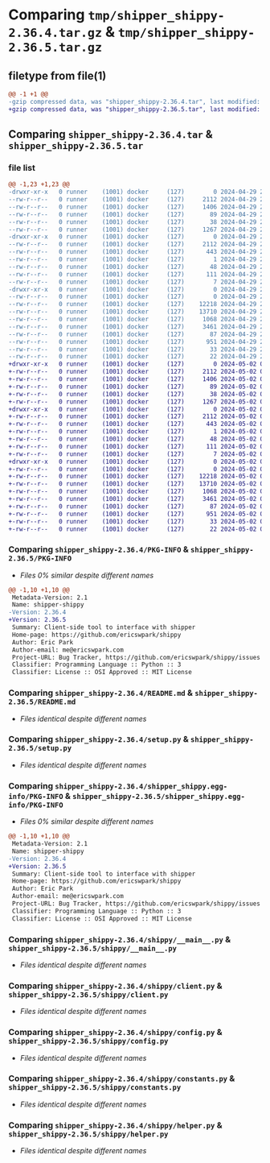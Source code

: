 # Comparing `tmp/shipper_shippy-2.36.4.tar.gz` & `tmp/shipper_shippy-2.36.5.tar.gz`

## filetype from file(1)

```diff
@@ -1 +1 @@
-gzip compressed data, was "shipper_shippy-2.36.4.tar", last modified: Mon Apr 29 21:29:20 2024, max compression
+gzip compressed data, was "shipper_shippy-2.36.5.tar", last modified: Thu May  2 04:47:58 2024, max compression
```

## Comparing `shipper_shippy-2.36.4.tar` & `shipper_shippy-2.36.5.tar`

### file list

```diff
@@ -1,23 +1,23 @@
-drwxr-xr-x   0 runner    (1001) docker     (127)        0 2024-04-29 21:29:20.735770 shipper_shippy-2.36.4/
--rw-r--r--   0 runner    (1001) docker     (127)     2112 2024-04-29 21:29:20.735770 shipper_shippy-2.36.4/PKG-INFO
--rw-r--r--   0 runner    (1001) docker     (127)     1406 2024-04-29 21:29:10.000000 shipper_shippy-2.36.4/README.md
--rw-r--r--   0 runner    (1001) docker     (127)       89 2024-04-29 21:29:10.000000 shipper_shippy-2.36.4/pyproject.toml
--rw-r--r--   0 runner    (1001) docker     (127)       38 2024-04-29 21:29:20.735770 shipper_shippy-2.36.4/setup.cfg
--rw-r--r--   0 runner    (1001) docker     (127)     1267 2024-04-29 21:29:10.000000 shipper_shippy-2.36.4/setup.py
-drwxr-xr-x   0 runner    (1001) docker     (127)        0 2024-04-29 21:29:20.731770 shipper_shippy-2.36.4/shipper_shippy.egg-info/
--rw-r--r--   0 runner    (1001) docker     (127)     2112 2024-04-29 21:29:20.000000 shipper_shippy-2.36.4/shipper_shippy.egg-info/PKG-INFO
--rw-r--r--   0 runner    (1001) docker     (127)      443 2024-04-29 21:29:20.000000 shipper_shippy-2.36.4/shipper_shippy.egg-info/SOURCES.txt
--rw-r--r--   0 runner    (1001) docker     (127)        1 2024-04-29 21:29:20.000000 shipper_shippy-2.36.4/shipper_shippy.egg-info/dependency_links.txt
--rw-r--r--   0 runner    (1001) docker     (127)       48 2024-04-29 21:29:20.000000 shipper_shippy-2.36.4/shipper_shippy.egg-info/entry_points.txt
--rw-r--r--   0 runner    (1001) docker     (127)      111 2024-04-29 21:29:20.000000 shipper_shippy-2.36.4/shipper_shippy.egg-info/requires.txt
--rw-r--r--   0 runner    (1001) docker     (127)        7 2024-04-29 21:29:20.000000 shipper_shippy-2.36.4/shipper_shippy.egg-info/top_level.txt
-drwxr-xr-x   0 runner    (1001) docker     (127)        0 2024-04-29 21:29:20.731770 shipper_shippy-2.36.4/shippy/
--rw-r--r--   0 runner    (1001) docker     (127)        0 2024-04-29 21:29:10.000000 shipper_shippy-2.36.4/shippy/__init__.py
--rw-r--r--   0 runner    (1001) docker     (127)    12218 2024-04-29 21:29:10.000000 shipper_shippy-2.36.4/shippy/__main__.py
--rw-r--r--   0 runner    (1001) docker     (127)    13710 2024-04-29 21:29:10.000000 shipper_shippy-2.36.4/shippy/client.py
--rw-r--r--   0 runner    (1001) docker     (127)     1068 2024-04-29 21:29:10.000000 shipper_shippy-2.36.4/shippy/config.py
--rw-r--r--   0 runner    (1001) docker     (127)     3461 2024-04-29 21:29:10.000000 shipper_shippy-2.36.4/shippy/constants.py
--rw-r--r--   0 runner    (1001) docker     (127)       87 2024-04-29 21:29:10.000000 shipper_shippy-2.36.4/shippy/exceptions.py
--rw-r--r--   0 runner    (1001) docker     (127)      951 2024-04-29 21:29:10.000000 shipper_shippy-2.36.4/shippy/helper.py
--rw-r--r--   0 runner    (1001) docker     (127)       33 2024-04-29 21:29:10.000000 shipper_shippy-2.36.4/shippy/server_compat_version.py
--rw-r--r--   0 runner    (1001) docker     (127)       22 2024-04-29 21:29:10.000000 shipper_shippy-2.36.4/shippy/version.py
+drwxr-xr-x   0 runner    (1001) docker     (127)        0 2024-05-02 04:47:58.246729 shipper_shippy-2.36.5/
+-rw-r--r--   0 runner    (1001) docker     (127)     2112 2024-05-02 04:47:58.246729 shipper_shippy-2.36.5/PKG-INFO
+-rw-r--r--   0 runner    (1001) docker     (127)     1406 2024-05-02 04:47:50.000000 shipper_shippy-2.36.5/README.md
+-rw-r--r--   0 runner    (1001) docker     (127)       89 2024-05-02 04:47:50.000000 shipper_shippy-2.36.5/pyproject.toml
+-rw-r--r--   0 runner    (1001) docker     (127)       38 2024-05-02 04:47:58.246729 shipper_shippy-2.36.5/setup.cfg
+-rw-r--r--   0 runner    (1001) docker     (127)     1267 2024-05-02 04:47:50.000000 shipper_shippy-2.36.5/setup.py
+drwxr-xr-x   0 runner    (1001) docker     (127)        0 2024-05-02 04:47:58.242729 shipper_shippy-2.36.5/shipper_shippy.egg-info/
+-rw-r--r--   0 runner    (1001) docker     (127)     2112 2024-05-02 04:47:58.000000 shipper_shippy-2.36.5/shipper_shippy.egg-info/PKG-INFO
+-rw-r--r--   0 runner    (1001) docker     (127)      443 2024-05-02 04:47:58.000000 shipper_shippy-2.36.5/shipper_shippy.egg-info/SOURCES.txt
+-rw-r--r--   0 runner    (1001) docker     (127)        1 2024-05-02 04:47:58.000000 shipper_shippy-2.36.5/shipper_shippy.egg-info/dependency_links.txt
+-rw-r--r--   0 runner    (1001) docker     (127)       48 2024-05-02 04:47:58.000000 shipper_shippy-2.36.5/shipper_shippy.egg-info/entry_points.txt
+-rw-r--r--   0 runner    (1001) docker     (127)      111 2024-05-02 04:47:58.000000 shipper_shippy-2.36.5/shipper_shippy.egg-info/requires.txt
+-rw-r--r--   0 runner    (1001) docker     (127)        7 2024-05-02 04:47:58.000000 shipper_shippy-2.36.5/shipper_shippy.egg-info/top_level.txt
+drwxr-xr-x   0 runner    (1001) docker     (127)        0 2024-05-02 04:47:58.242729 shipper_shippy-2.36.5/shippy/
+-rw-r--r--   0 runner    (1001) docker     (127)        0 2024-05-02 04:47:50.000000 shipper_shippy-2.36.5/shippy/__init__.py
+-rw-r--r--   0 runner    (1001) docker     (127)    12218 2024-05-02 04:47:50.000000 shipper_shippy-2.36.5/shippy/__main__.py
+-rw-r--r--   0 runner    (1001) docker     (127)    13710 2024-05-02 04:47:50.000000 shipper_shippy-2.36.5/shippy/client.py
+-rw-r--r--   0 runner    (1001) docker     (127)     1068 2024-05-02 04:47:50.000000 shipper_shippy-2.36.5/shippy/config.py
+-rw-r--r--   0 runner    (1001) docker     (127)     3461 2024-05-02 04:47:50.000000 shipper_shippy-2.36.5/shippy/constants.py
+-rw-r--r--   0 runner    (1001) docker     (127)       87 2024-05-02 04:47:50.000000 shipper_shippy-2.36.5/shippy/exceptions.py
+-rw-r--r--   0 runner    (1001) docker     (127)      951 2024-05-02 04:47:50.000000 shipper_shippy-2.36.5/shippy/helper.py
+-rw-r--r--   0 runner    (1001) docker     (127)       33 2024-05-02 04:47:50.000000 shipper_shippy-2.36.5/shippy/server_compat_version.py
+-rw-r--r--   0 runner    (1001) docker     (127)       22 2024-05-02 04:47:50.000000 shipper_shippy-2.36.5/shippy/version.py
```

### Comparing `shipper_shippy-2.36.4/PKG-INFO` & `shipper_shippy-2.36.5/PKG-INFO`

 * *Files 0% similar despite different names*

```diff
@@ -1,10 +1,10 @@
 Metadata-Version: 2.1
 Name: shipper-shippy
-Version: 2.36.4
+Version: 2.36.5
 Summary: Client-side tool to interface with shipper
 Home-page: https://github.com/ericswpark/shippy
 Author: Eric Park
 Author-email: me@ericswpark.com
 Project-URL: Bug Tracker, https://github.com/ericswpark/shippy/issues
 Classifier: Programming Language :: Python :: 3
 Classifier: License :: OSI Approved :: MIT License
```

### Comparing `shipper_shippy-2.36.4/README.md` & `shipper_shippy-2.36.5/README.md`

 * *Files identical despite different names*

### Comparing `shipper_shippy-2.36.4/setup.py` & `shipper_shippy-2.36.5/setup.py`

 * *Files identical despite different names*

### Comparing `shipper_shippy-2.36.4/shipper_shippy.egg-info/PKG-INFO` & `shipper_shippy-2.36.5/shipper_shippy.egg-info/PKG-INFO`

 * *Files 0% similar despite different names*

```diff
@@ -1,10 +1,10 @@
 Metadata-Version: 2.1
 Name: shipper-shippy
-Version: 2.36.4
+Version: 2.36.5
 Summary: Client-side tool to interface with shipper
 Home-page: https://github.com/ericswpark/shippy
 Author: Eric Park
 Author-email: me@ericswpark.com
 Project-URL: Bug Tracker, https://github.com/ericswpark/shippy/issues
 Classifier: Programming Language :: Python :: 3
 Classifier: License :: OSI Approved :: MIT License
```

### Comparing `shipper_shippy-2.36.4/shippy/__main__.py` & `shipper_shippy-2.36.5/shippy/__main__.py`

 * *Files identical despite different names*

### Comparing `shipper_shippy-2.36.4/shippy/client.py` & `shipper_shippy-2.36.5/shippy/client.py`

 * *Files identical despite different names*

### Comparing `shipper_shippy-2.36.4/shippy/config.py` & `shipper_shippy-2.36.5/shippy/config.py`

 * *Files identical despite different names*

### Comparing `shipper_shippy-2.36.4/shippy/constants.py` & `shipper_shippy-2.36.5/shippy/constants.py`

 * *Files identical despite different names*

### Comparing `shipper_shippy-2.36.4/shippy/helper.py` & `shipper_shippy-2.36.5/shippy/helper.py`

 * *Files identical despite different names*

